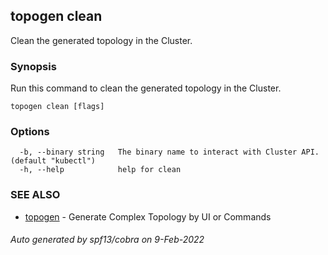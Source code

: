 ## topogen clean

Clean the generated topology in the Cluster.

### Synopsis

Run this command to clean the generated topology in the Cluster.

```
topogen clean [flags]
```

### Options

```
  -b, --binary string   The binary name to interact with Cluster API. (default "kubectl")
  -h, --help            help for clean
```

### SEE ALSO

* [topogen](topogen.md)	 - Generate Complex Topology by UI or Commands

###### Auto generated by spf13/cobra on 9-Feb-2022
